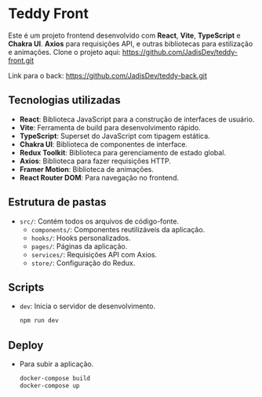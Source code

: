 # Teddy Front

Este é um projeto frontend desenvolvido com **React**, **Vite**, **TypeScript** e **Chakra UI**. **Axios** para requisições API, e outras bibliotecas para estilização e animações.
Clone o projeto aqui: https://github.com/JadisDev/teddy-front.git

Link para o back:
https://github.com/JadisDev/teddy-back.git

## Tecnologias utilizadas

- **React**: Biblioteca JavaScript para a construção de interfaces de usuário.
- **Vite**: Ferramenta de build para desenvolvimento rápido.
- **TypeScript**: Superset do JavaScript com tipagem estática.
- **Chakra UI**: Biblioteca de componentes de interface.
- **Redux Toolkit**: Biblioteca para gerenciamento de estado global.
- **Axios**: Biblioteca para fazer requisições HTTP.
- **Framer Motion**: Biblioteca de animações.
- **React Router DOM**: Para navegação no frontend.

## Estrutura de pastas

- `src/`: Contém todos os arquivos de código-fonte.
  - `components/`: Componentes reutilizáveis da aplicação.
  - `hooks/`: Hooks personalizados.
  - `pages/`: Páginas da aplicação.
  - `services/`: Requisições API com Axios.
  - `store/`: Configuração do Redux.

## Scripts

- `dev`: Inicia o servidor de desenvolvimento.
  ```bash
  npm run dev
  ```

## Deploy

- Para subir a aplicação.
  ```bash
  docker-compose build
  docker-compose up
  ```
